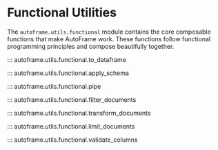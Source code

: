 # Functional Utilities

The `autoframe.utils.functional` module contains the core composable functions that make AutoFrame work. These functions follow functional programming principles and compose beautifully together.

::: autoframe.utils.functional.to_dataframe

::: autoframe.utils.functional.apply_schema

::: autoframe.utils.functional.pipe

::: autoframe.utils.functional.filter_documents

::: autoframe.utils.functional.transform_documents

::: autoframe.utils.functional.limit_documents  

::: autoframe.utils.functional.validate_columns